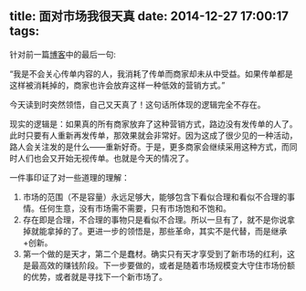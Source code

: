 title: 面对市场我很天真
date: 2014-12-27 17:00:17
tags:
---

针对前一篇[博客](http://dekun.info/2014/12/23/%E6%88%91%E4%BC%9A%E4%B8%BB%E5%8A%A8%E6%8E%A5%E8%BF%87%E4%BC%A0%E5%8D%95/)中的最后一句:

“我是不会关心传单内容的人，我消耗了传单而商家却未从中受益。如果传单都是这样被消耗掉的，商家也许会放弃这样一种低效的营销方式。”

今天读到时突然领悟，自己又天真了！这句话所体现的逻辑完全不存在。

现实的逻辑是：如果真的所有商家放弃了这种营销方式，路边没有发传单的人了。此时只要有人重新再发传单，那效果就会非常好。因为这成了很少见的一种活动，路人会关注发的是什么——重新好奇。于是，更多商家会继续采用这种方式，而同时人们也会又开始无视传单。也就是今天的情况了。

一件事印证了对一些道理的理解：

1. 市场的范围（不是容量）永远足够大，能够包含下看似合理和看似不合理的事情。任何生意，没有市场需不需要，只有市场饱和不饱和。
2. 存在即是合理，不合理的事物只是看似不合理。所以一旦有了，就不是你说拿掉就能拿掉的了。更进一步的领悟是，那些革命，其实不是代替，而是继承+创新。
3. 第一个做的是天才，第二个是蠢材。确实只有天才享受到了新市场的红利，这是最高效的赚钱阶段。下一步要做的，或者是随着市场规模变大守住市场份额的优势，或者就是寻找下一个新市场了。
